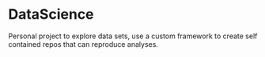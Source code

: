 # DataScience
Personal project to explore data sets, use a custom framework to create self contained repos that can reproduce analyses.
